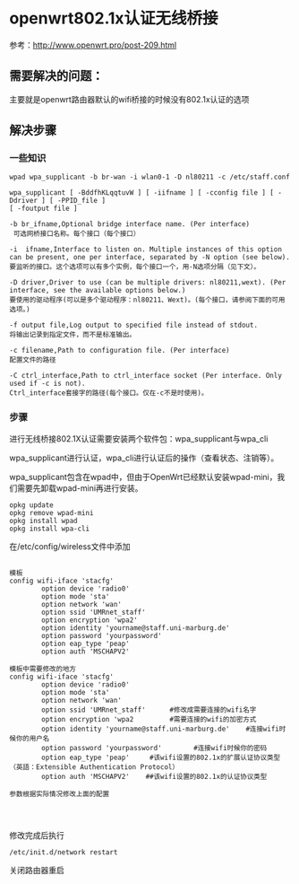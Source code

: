 # openwrt802.1x认证无线桥接

参考：http://www.openwrt.pro/post-209.html

## 需要解决的问题：

主要就是openwrt路由器默认的wifi桥接的时候没有802.1x认证的选项

## 解决步骤



### 一些知识

```
wpad wpa_supplicant -b br-wan -i wlan0-1 -D nl80211 -c /etc/staff.conf

wpa_supplicant [ -BddfhKLqqtuvW ] [ -iifname ] [ -cconfig file ] [ -Ddriver ] [ -PPID_file ]
[ -foutput file ]

-b br_ifname,Optional bridge interface name. (Per interface)
 可选网桥接口名称。每个接口（每个接口）

-i  ifname,Interface to listen on. Multiple instances of this option can be present, one per interface, separated by -N option (see below).
要监听的接口。这个选项可以有多个实例，每个接口一个，用-N选项分隔（见下文）。

-D driver,Driver to use (can be multiple drivers: nl80211,wext). (Per interface, see the available options below.)
要使用的驱动程序(可以是多个驱动程序：nl80211、Wext)。(每个接口，请参阅下面的可用选项。)

-f output file,Log output to specified file instead of stdout.
将输出记录到指定文件，而不是标准输出。

-c filename,Path to configuration file. (Per interface)
配置文件的路径

-C ctrl_interface,Path to ctrl_interface socket (Per interface. Only used if -c is not).
Ctrl_interface套接字的路径(每个接口。仅在-c不是时使用)。
```

### 步骤

进行无线桥接802.1X认证需要安装两个软件包：wpa_supplicant与wpa_cli

wpa_supplicant进行认证，wpa_cli进行认证后的操作（查看状态、注销等）。

wpa_supplicant包含在wpad中，但由于OpenWrt已经默认安装wpad-mini，我们需要先卸载wpad-mini再进行安装。

```
opkg update
opkg remove wpad-mini
opkg install wpad
opkg install wpa-cli
```

在/etc/config/wireless文件中添加

```

模板
config wifi-iface 'stacfg'
        option device 'radio0'
        option mode 'sta'
        option network 'wan'        
        option ssid 'UMRnet_staff'
        option encryption 'wpa2'
        option identity 'yourname@staff.uni-marburg.de'
        option password 'yourpassword'
        option eap_type 'peap'
        option auth 'MSCHAPV2'

模板中需要修改的地方
config wifi-iface 'stacfg'   
        option device 'radio0'
        option mode 'sta'
        option network 'wan'        
        option ssid 'UMRnet_staff'      #修改成需要连接的wifi名字
        option encryption 'wpa2         #需要连接的wifi的加密方式
        option identity 'yourname@staff.uni-marburg.de'    #连接wifi时候你的用户名
        option password 'yourpassword'        #连接wifi时候你的密码
        option eap_type 'peap'     #该wifi设置的802.1x的扩展认证协议类型（英語：Extensible Authentication Protocol）
        option auth 'MSCHAPV2'    ##该wifi设置的802.1x的认证协议类型

参数根据实际情况修改上面的配置


        
```

修改完成后执行

```
/etc/init.d/network restart
```

关闭路由器重启